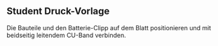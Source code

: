 
## Student Druck-Vorlage 

Die Bauteile und den Batterie-Clipp auf dem Blatt positionieren und mit beidseitig leitendem CU-Band verbinden.
